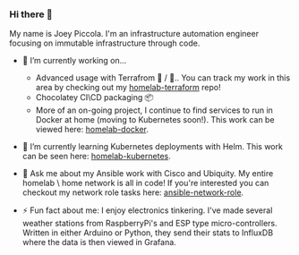 ### Hi there 👋

My name is Joey Piccola. I'm an infrastructure automation engineer focusing on immutable infrastructure through code.

- 🔭  I’m currently working on...

  - Advanced usage with Terrafrom 🌿 / 🌊.. You can track my work in this area by checking out my [homelab-terraform](https://github.com/joeypiccola/homelab/tree/master/terraform) repo!
  - Chocolatey CI\CD packaging 📦
  - More of an on-going project, I continue to find services to run in Docker at home (moving to Kubernetes soon!). This work can be viewed here: [homelab-docker](https://github.com/joeypiccola/homelab-docker).

- 🌱  I’m currently learning Kubernetes deployments with Helm. This work can be seen here: [homelab-kubernetes](https://github.com/joeypiccola/homelab/tree/master/kubernetes/apps).

- 💬   Ask me about my Ansible work with Cisco and Ubiquity. My entire homelab \ home network is all in code! If you're interested you can checkout my network role tasks here: [ansible-network-role](https://github.com/joeypiccola/homelab/tree/master/ansible/roles/network/tasks).

- ⚡  Fun fact about me: I enjoy electronics tinkering. I've made several weather stations from RaspberryPi's and ESP type micro-controllers. Written in either Arduino or Python, they send their stats to InfluxDB where the data is then viewed in Grafana.

<!--
**joeypiccola/joeypiccola** is a ✨ _special_ ✨ repository because its `README.md` (this file) appears on your GitHub profile.

Here are some ideas to get you started:

- 🔭 I’m currently working on ...
- 🌱 I’m currently learning ...
- 👯 I’m looking to collaborate on ...
- 🤔 I’m looking for help with ...
- 💬 Ask me about ...
- 📫 How to reach me: ...
- 😄 Pronouns: ...
- ⚡ Fun fact: ...
-->
